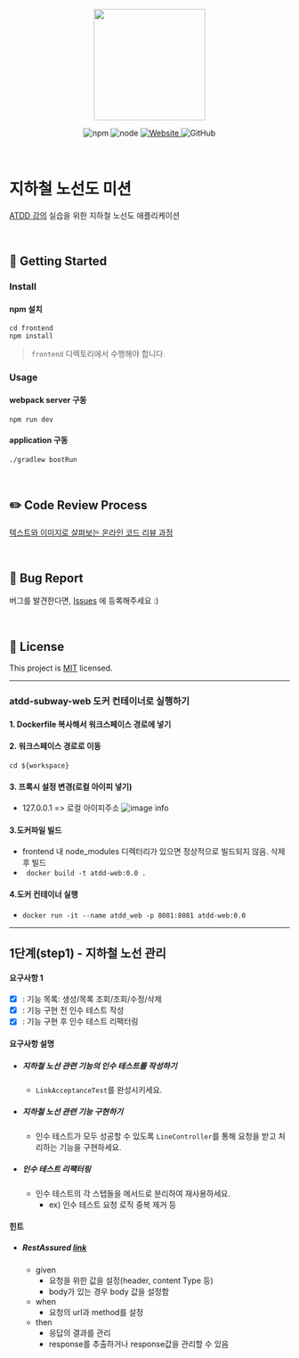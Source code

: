 <p align="center">
    <img width="200px;" src="https://raw.githubusercontent.com/woowacourse/atdd-subway-admin-frontend/master/images/main_logo.png"/>
</p>
<p align="center">
  <img alt="npm" src="https://img.shields.io/badge/npm-%3E%3D%205.5.0-blue">
  <img alt="node" src="https://img.shields.io/badge/node-%3E%3D%209.3.0-blue">
  <a href="https://edu.nextstep.camp/c/R89PYi5H" alt="nextstep atdd">
    <img alt="Website" src="https://img.shields.io/website?url=https%3A%2F%2Fedu.nextstep.camp%2Fc%2FR89PYi5H">
  </a>
  <img alt="GitHub" src="https://img.shields.io/github/license/next-step/atdd-subway-admin">
</p>

<br>

# 지하철 노선도 미션
[ATDD 강의](https://edu.nextstep.camp/c/R89PYi5H) 실습을 위한 지하철 노선도 애플리케이션

<br>

## 🚀 Getting Started

### Install
#### npm 설치
```
cd frontend
npm install
```
> `frontend` 디렉토리에서 수행해야 합니다.

### Usage
#### webpack server 구동
```
npm run dev
```
#### application 구동
```
./gradlew bootRun
```
<br>

## ✏️ Code Review Process
[텍스트와 이미지로 살펴보는 온라인 코드 리뷰 과정](https://github.com/next-step/nextstep-docs/tree/master/codereview)

<br>

## 🐞 Bug Report

버그를 발견한다면, [Issues](https://github.com/next-step/atdd-subway-admin/issues) 에 등록해주세요 :)

<br>

## 📝 License

This project is [MIT](https://github.com/next-step/atdd-subway-admin/blob/master/LICENSE.md) licensed.



---
### atdd-subway-web 도커 컨테이너로 실행하기

#### 1. Dockerfile 복사해서 워크스페이스 경로에 넣기

#### 2. 워크스페이스 경로로 이동
```cd ${workspace}```

#### 3. 프록시 설정 변경(로컬 아이피 넣기)
 - 127.0.0.1 => 로컬 아이피주소
![image info](./image.png) 

#### 3.도커파일 빌드
 - frontend 내 node_modules 디렉터리가 있으면 정상적으로 빌드되지 않음. 삭제 후 빌드
 - ``` docker build -t atdd-web:0.0 .```

#### 4.도커 컨테이너 실행
 - ```docker run -it --name atdd_web -p 8081:8081 atdd-web:0.0```
---


## 1단계(step1) - 지하철 노선 관리

#### 요구사항 1
- [x] : 기능 목록: 생성/목록 조회/조회/수정/삭제
- [x] : 기능 구현 전 인수 테스트 작성 
- [x] : 기능 구현 후 인수 테스트 리팩터링

#### 요구사항 설명 
- ##### 지하철 노선 관련 기능의 인수 테스트를 작성하기
  - ```LinkAcceptanceTest```를 완성시키세요.
- ##### 지하철 노선 관련 기능 구현하기
  - 인수 테스트가 모두 성공할 수 있도록 ```LineController```를 통해 요청을 받고 처리하는 기능을 구현하세요.
- ##### 인수 테스트 리팩터링
  - 인수 테스트의 각 스텝들을 메서드로 분리하여 재사용하세요.
    - ex) 인수 테스트 요청 로직 중복 제거 등 
  
#### 힌트 
- ##### RestAssured  [link](https://github.com/rest-assured/rest-assured/wiki/Usage#examples)
  - given 
    - 요청을 위한 값을 설정(header, content Type 등)
    - body가 있는 경우 body 값을 설정함
  - when 
    - 요청의 url과 method를 설정
  - then
    - 응답의 결과를 관리
    - response를 추출하거나 response값을 관리할 수 있음 